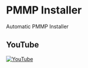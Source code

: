 # PMMP Installer
Automatic PMMP Installer

## YouTube
[![YouTube](http://img.youtube.com/vi/V-O2oXw2GE4/0.jpg)](http://www.youtube.com/watch?v=V-O2oXw2GE4)